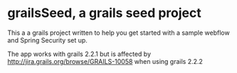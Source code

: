 grailsSeed, a grails seed project
=====

This a a grails project written to help you get started with a sample webflow and Spring Security set up.

The app works with grails 2.2.1 but is affected by http://jira.grails.org/browse/GRAILS-10058 when using grails 2.2.2